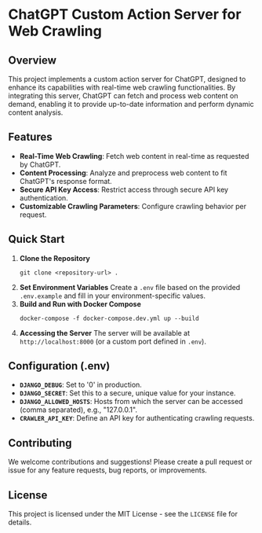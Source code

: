 # ChatGPT Custom Action Server for Web Crawling

## Overview

This project implements a custom action server for ChatGPT, designed to enhance its capabilities with real-time web crawling functionalities. By integrating this server, ChatGPT can fetch and process web content on demand, enabling it to provide up-to-date information and perform dynamic content analysis.

## Features

- **Real-Time Web Crawling**: Fetch web content in real-time as requested by ChatGPT.
- **Content Processing**: Analyze and preprocess web content to fit ChatGPT's response format.
- **Secure API Key Access**: Restrict access through secure API key authentication.
- **Customizable Crawling Parameters**: Configure crawling behavior per request.

## Quick Start

1. **Clone the Repository**
   ```
   git clone <repository-url> . 
   ```
2. **Set Environment Variables**
   Create a `.env` file based on the provided `.env.example` and fill in your environment-specific values.
3. **Build and Run with Docker Compose**
   ```
   docker-compose -f docker-compose.dev.yml up --build
   ```
4. **Accessing the Server**
   The server will be available at `http://localhost:8000` (or a custom port defined in `.env`).

## Configuration (.env)

- **`DJANGO_DEBUG`**: Set to '0' in production.
- **`DJANGO_SECRET`**: Set this to a secure, unique value for your instance.
- **`DJANGO_ALLOWED_HOSTS`**: Hosts from which the server can be accessed (comma separated), e.g., "127.0.0.1".
- **`CRAWLER_API_KEY`**: Define an API key for authenticating crawling requests.

## Contributing

We welcome contributions and suggestions! Please create a pull request or issue for any feature requests, bug reports, or improvements.

## License

This project is licensed under the MIT License - see the `LICENSE` file for details.

